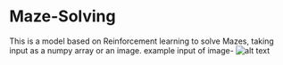 # Maze-Solving
This is a model based on Reinforcement learning to solve Mazes, taking input as a numpy array or an image.
example input of image-
![alt text]([https://url.com/image.jpg](https://i.stack.imgur.com/nedrk.png))
